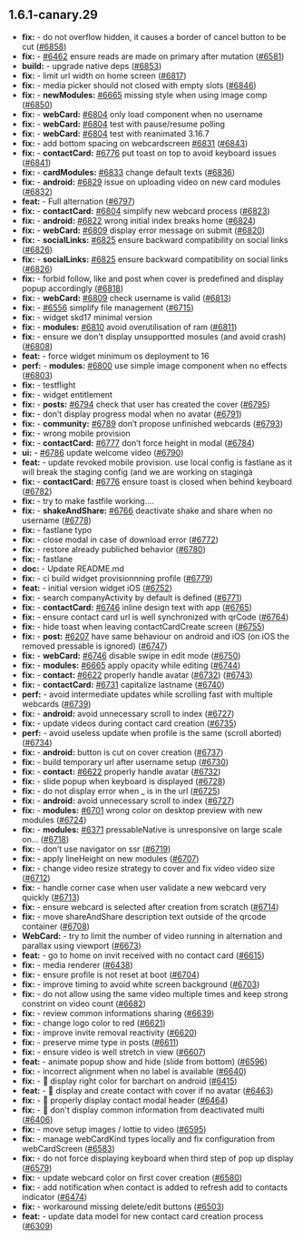 ## 1.6.1-canary.29

* **fix:**  - do not overflow hidden, it causes a border of cancel button to be cut ([#6858](https://github.com/AzzappApp/azzapp/pull/6858))
* **fix:**  - [#6462](https://github.com/AzzappApp/azzapp/pull/6462) ensure reads are made on primary after mutation ([#6581](https://github.com/AzzappApp/azzapp/pull/6581))
* **build:**  - upgrade native deps ([#6853](https://github.com/AzzappApp/azzapp/pull/6853))
* **fix:**  - limit url width on home screen ([#6817](https://github.com/AzzappApp/azzapp/pull/6817))
* **fix:**  - media picker should not closed with empty slots ([#6846](https://github.com/AzzappApp/azzapp/pull/6846))
* **fix:**  - **newModules:** [#6665](https://github.com/AzzappApp/azzapp/pull/6665) missing style when using image comp ([#6850](https://github.com/AzzappApp/azzapp/pull/6850))
* **fix:**  - **webCard:** [#6804](https://github.com/AzzappApp/azzapp/pull/6804) only load component when no username
* **fix:**  - **webCard:** [#6804](https://github.com/AzzappApp/azzapp/pull/6804) test with pause/resume polling
* **fix:**  - **webCard:** [#6804](https://github.com/AzzappApp/azzapp/pull/6804) test with reanimated 3.16.7
* **fix:**  - add bottom spacing on webcardscreen [#6831](https://github.com/AzzappApp/azzapp/pull/6831) ([#6843](https://github.com/AzzappApp/azzapp/pull/6843))
* **fix:**  - **contactCard:** [#6776](https://github.com/AzzappApp/azzapp/pull/6776) put toast on top to avoid keyboard issues ([#6841](https://github.com/AzzappApp/azzapp/pull/6841))
* **fix:**  - **cardModules:** [#6833](https://github.com/AzzappApp/azzapp/pull/6833) change default texts ([#6836](https://github.com/AzzappApp/azzapp/pull/6836))
* **fix:**  - **android:** [#6829](https://github.com/AzzappApp/azzapp/pull/6829) issue on uploading video on new card modules ([#6832](https://github.com/AzzappApp/azzapp/pull/6832))
* **feat:**  - Full alternation ([#6797](https://github.com/AzzappApp/azzapp/pull/6797))
* **fix:**  - **contactCard:** [#6804](https://github.com/AzzappApp/azzapp/pull/6804) simplify new webcard process ([#6823](https://github.com/AzzappApp/azzapp/pull/6823))
* **fix:**  - **android:** [#6822](https://github.com/AzzappApp/azzapp/pull/6822) wrong initial index breaks home ([#6824](https://github.com/AzzappApp/azzapp/pull/6824))
* **fix:**  - **webCard:**  [#6809](https://github.com/AzzappApp/azzapp/pull/6809) display error message on submit ([#6820](https://github.com/AzzappApp/azzapp/pull/6820))
* **fix:**  - **socialLinks:** [#6825](https://github.com/AzzappApp/azzapp/pull/6825) ensure backward compatibility on social links ([#6826](https://github.com/AzzappApp/azzapp/pull/6826))
* **fix:**  - **socialLinks:** [#6825](https://github.com/AzzappApp/azzapp/pull/6825) ensure backward compatibility on social links ([#6826](https://github.com/AzzappApp/azzapp/pull/6826))
* **fix:**  - forbid follow, like and post when cover is predefined and display popup accordingly ([#6818](https://github.com/AzzappApp/azzapp/pull/6818))
* **fix:**  - **webCard:** [#6809](https://github.com/AzzappApp/azzapp/pull/6809) check username is valid ([#6813](https://github.com/AzzappApp/azzapp/pull/6813))
* **fix:**  - [#6556](https://github.com/AzzappApp/azzapp/pull/6556) simplify file management ([#6715](https://github.com/AzzappApp/azzapp/pull/6715))
* **fix:**  - widget skd17 minimal version
* **fix:**  - **modules:** [#6810](https://github.com/AzzappApp/azzapp/pull/6810) avoid overutilisation of ram ([#6811](https://github.com/AzzappApp/azzapp/pull/6811))
* **fix:**  - ensure we don't display unsupportted mosules (and avoid crash) ([#6808](https://github.com/AzzappApp/azzapp/pull/6808))
* **feat:**  - force widget minimum os deployment to 16
* **perf:**  - **modules:** [#6800](https://github.com/AzzappApp/azzapp/pull/6800) use simple image component when no effects ([#6803](https://github.com/AzzappApp/azzapp/pull/6803))
* **fix:**  - testflight
* **fix:**  - widget entitlement
* **fix:**  - **posts:** [#6794](https://github.com/AzzappApp/azzapp/pull/6794) check that user has created the cover ([#6795](https://github.com/AzzappApp/azzapp/pull/6795))
* **fix:**  - don’t display progress modal when no avatar ([#6791](https://github.com/AzzappApp/azzapp/pull/6791))
* **fix:**  - **community:** [#6789](https://github.com/AzzappApp/azzapp/pull/6789) don’t propose unfinished webcards ([#6793](https://github.com/AzzappApp/azzapp/pull/6793))
* **fix:**  - wrong mobile provision
* **fix:**  - **contactCard:** [#6777](https://github.com/AzzappApp/azzapp/pull/6777) don’t force height in modal ([#6784](https://github.com/AzzappApp/azzapp/pull/6784))
* **ui:**  - [#6786](https://github.com/AzzappApp/azzapp/pull/6786) update welcome video ([#6790](https://github.com/AzzappApp/azzapp/pull/6790))
* **feat:**  - update revoked mobile provision. use local config is fastlane as it will break the staging config (and we are working on stagingà
* **fix:**  - **contactCard:** [#6776](https://github.com/AzzappApp/azzapp/pull/6776) ensure toast is closed when behind keyboard ([#6782](https://github.com/AzzappApp/azzapp/pull/6782))
* **fix:**  - try to make fastfile working....
* **fix:**  - **shakeAndShare:** [#6766](https://github.com/AzzappApp/azzapp/pull/6766) deactivate shake and share when no username ([#6778](https://github.com/AzzappApp/azzapp/pull/6778))
* **fix:**  - fastlane typo
* **fix:**  - close modal in case of download error ([#6772](https://github.com/AzzappApp/azzapp/pull/6772))
* **fix:**  - restore already publiched behavior ([#6780](https://github.com/AzzappApp/azzapp/pull/6780))
* **fix:**  - fastlane
* **doc:**  - Update README.md
* **fix:**  - ci build widget provisionnning profile ([#6779](https://github.com/AzzappApp/azzapp/pull/6779))
* **feat:**  - initial version widget iOS ([#6752](https://github.com/AzzappApp/azzapp/pull/6752))
* **fix:**  - search companyActivity by default is defined ([#6771](https://github.com/AzzappApp/azzapp/pull/6771))
* **fix:**  - **contactCard:** [#6746](https://github.com/AzzappApp/azzapp/pull/6746) inline design text with app ([#6765](https://github.com/AzzappApp/azzapp/pull/6765))
* **fix:**  - ensure contact card url is well synchronized with qrCode ([#6764](https://github.com/AzzappApp/azzapp/pull/6764))
* **fix:**  - hide toast when leaving contactCardCreate screen ([#6755](https://github.com/AzzappApp/azzapp/pull/6755))
* **fix:**  - **post:** [#6207](https://github.com/AzzappApp/azzapp/pull/6207) have same behaviour on android and iOS (on iOS the removed pressable is ignored) ([#6747](https://github.com/AzzappApp/azzapp/pull/6747))
* **fix:**  - **webCard:** [#6746](https://github.com/AzzappApp/azzapp/pull/6746) disable swipe in edit mode ([#6750](https://github.com/AzzappApp/azzapp/pull/6750))
* **fix:**  - **modules:** [#6665](https://github.com/AzzappApp/azzapp/pull/6665) apply opacity while editing ([#6744](https://github.com/AzzappApp/azzapp/pull/6744))
* **fix:**  - **contact:** [#6622](https://github.com/AzzappApp/azzapp/pull/6622) properly handle avatar ([#6732](https://github.com/AzzappApp/azzapp/pull/6732)) ([#6743](https://github.com/AzzappApp/azzapp/pull/6743))
* **fix:**  - **contactCard:** [#6731](https://github.com/AzzappApp/azzapp/pull/6731) capitalize lastname ([#6740](https://github.com/AzzappApp/azzapp/pull/6740))
* **perf:**  - avoid intermediate updates while scrolling fast with multiple webcards ([#6739](https://github.com/AzzappApp/azzapp/pull/6739))
* **fix:**  - **android:** avoid unnecessary scroll to index ([#6727](https://github.com/AzzappApp/azzapp/pull/6727))
* **fix:**  - update videos during contact card creation ([#6735](https://github.com/AzzappApp/azzapp/pull/6735))
* **perf:**  - avoid useless update when profile is the same (scroll aborted) ([#6734](https://github.com/AzzappApp/azzapp/pull/6734))
* **fix:**  - **android:** button is cut on cover creation ([#6737](https://github.com/AzzappApp/azzapp/pull/6737))
* **fix:**  - build temporary url after username setup ([#6730](https://github.com/AzzappApp/azzapp/pull/6730))
* **fix:**  - **contact:** [#6622](https://github.com/AzzappApp/azzapp/pull/6622) properly handle avatar ([#6732](https://github.com/AzzappApp/azzapp/pull/6732))
* **fix:**  - slide popup when keyboard is displayed ([#6728](https://github.com/AzzappApp/azzapp/pull/6728))
* **fix:**  - do not display error when _ is in the url ([#6725](https://github.com/AzzappApp/azzapp/pull/6725))
* **fix:**  - **android:** avoid unnecessary scroll to index ([#6727](https://github.com/AzzappApp/azzapp/pull/6727))
* **fix:**  - **modules:** [#6701](https://github.com/AzzappApp/azzapp/pull/6701) wrong color on desktop preview with new modules ([#6724](https://github.com/AzzappApp/azzapp/pull/6724))
* **fix:**  - **modules:** [#6371](https://github.com/AzzappApp/azzapp/pull/6371) pressableNative is unresponsive on large scale on… ([#6718](https://github.com/AzzappApp/azzapp/pull/6718))
* **fix:**  - don’t use navigator on ssr ([#6719](https://github.com/AzzappApp/azzapp/pull/6719))
* **fix:**  - apply lineHeight on new modules ([#6707](https://github.com/AzzappApp/azzapp/pull/6707))
* **fix:**  - change video resize strategy to cover and fix video video size ([#6712](https://github.com/AzzappApp/azzapp/pull/6712))
* **fix:**  - handle corner case when user validate a new webcard very quickly ([#6713](https://github.com/AzzappApp/azzapp/pull/6713))
* **fix:**  - ensure webcard is selected after creation from scratch ([#6714](https://github.com/AzzappApp/azzapp/pull/6714))
* **fix:**  - move shareAndShare description text outside of the qrcode container ([#6708](https://github.com/AzzappApp/azzapp/pull/6708))
* **WebCard:**  - try to limit the number of video running in alternation and parallax using viewport ([#6673](https://github.com/AzzappApp/azzapp/pull/6673))
* **feat:**  - go to home on invit received with no contact card ([#6615](https://github.com/AzzappApp/azzapp/pull/6615))
* **fix:**  - media renderer ([#6438](https://github.com/AzzappApp/azzapp/pull/6438))
* **fix:**  - ensure profile is not reset at boot ([#6704](https://github.com/AzzappApp/azzapp/pull/6704))
* **fix:**  - improve timing to avoid white screen background ([#6703](https://github.com/AzzappApp/azzapp/pull/6703))
* **fix:**  - do not allow using the same video multiple times and keep strong constrint on video count ([#6682](https://github.com/AzzappApp/azzapp/pull/6682))
* **fix:**  - review common informations sharing ([#6639](https://github.com/AzzappApp/azzapp/pull/6639))
* **fix:**  - change logo color to red ([#6621](https://github.com/AzzappApp/azzapp/pull/6621))
* **fix:**  - improve invite removal reactivity ([#6620](https://github.com/AzzappApp/azzapp/pull/6620))
* **fix:**  - preserve mime type in posts ([#6611](https://github.com/AzzappApp/azzapp/pull/6611))
* **fix:**  - ensure video is well stretch in view ([#6607](https://github.com/AzzappApp/azzapp/pull/6607))
* **feat:**  - animate popup show and hide (slide from bottom) ([#6596](https://github.com/AzzappApp/azzapp/pull/6596))
* **fix:**  - incorrect alignment when no label is available ([#6640](https://github.com/AzzappApp/azzapp/pull/6640))
* **fix:**  - 🐛 display right color for barchart on android ([#6415](https://github.com/AzzappApp/azzapp/pull/6415))
* **feat:**  - 🎸 display and create contact with cover if no avatar ([#6463](https://github.com/AzzappApp/azzapp/pull/6463))
* **fix:**  - 🐛 properly display contact modal header ([#6464](https://github.com/AzzappApp/azzapp/pull/6464))
* **fix:**  - 🐛 don't display common information from deactivated multi ([#6406](https://github.com/AzzappApp/azzapp/pull/6406))
* **fix:**  - move setup images / lottie to video ([#6595](https://github.com/AzzappApp/azzapp/pull/6595))
* **fix:**  - manage webCardKind types locally and fix configuration from webCardScreen ([#6583](https://github.com/AzzappApp/azzapp/pull/6583))
* **fix:**  - do not force displaying keyboard when third step of pop up display ([#6579](https://github.com/AzzappApp/azzapp/pull/6579))
* **fix:**  - update webcard color on first cover creation ([#6580](https://github.com/AzzappApp/azzapp/pull/6580))
* **fix:**  - add notification when contact is added to refresh add to contacts indicator ([#6474](https://github.com/AzzappApp/azzapp/pull/6474))
* **fix:**  - workaround missing delete/edit buttons ([#6503](https://github.com/AzzappApp/azzapp/pull/6503))
* **feat:**  - update data model for new contact card creation process ([#6309](https://github.com/AzzappApp/azzapp/pull/6309))